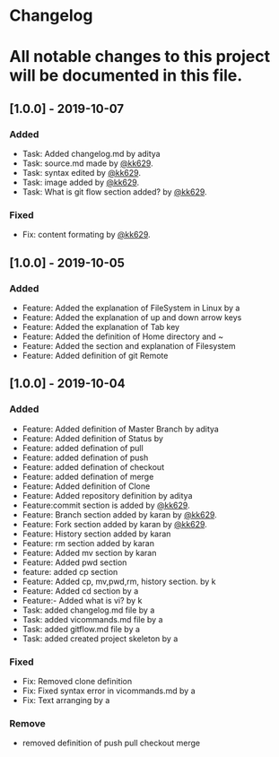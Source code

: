 # Changelog

# All notable changes to this project will be documented in this file.


## [1.0.0] - 2019-10-07

### Added
- Task: Added changelog.md by aditya
- Task: source.md made by [@kk629](https://github.com/kk629).
- Task: syntax edited by  [@kk629](https://github.com/kk629).
- Task: image added by [@kk629](https://github.com/kk629).
- Task: What is git flow section added? by  [@kk629](https://github.com/kk629).




### Fixed
- Fix: content formating by [@kk629](https://github.com/kk629).


## [1.0.0] - 2019-10-05

### Added
- Feature: Added the explanation of FileSystem in Linux by a
- Feature: Added the explanation of up and down arrow keys
- Feature: Added the explanation of Tab key
- Feature: Added the definition of Home directory and ~
- Feature: Added the section and explanation of Filesystem
- Feature: Added definition of git Remote


## [1.0.0] - 2019-10-04

### Added 
- Feature: Added definition of Master Branch by aditya
- Feature: Added definition of Status by
- Feature: added defination of pull
- Feature: added defination of push
- Feature: added defination of checkout
- Feature: added defination of merge
- Feature: Added definition of Clone
- Feature: Added repository definition by aditya
- Feature:commit section is added  by [@kk629](https://github.com/kk629). 
- Feature: Branch section added by karan by [@kk629](https://github.com/kk629).
- Feature: Fork section added by karan  by [@kk629](https://github.com/kk629).
- Feature: History section added by karan
- Feature: rm section added by karan
- Feature: Added mv section by karan
- Feature: Added pwd section
- feature: added cp section
- Feature: Added cp, mv,pwd,rm, history section. by k
- Feature: Added cd section by a
- Feature:- Added what is vi? by k
- Task: added changelog.md file by a
- Task: added vicommands.md file by a
- Task: added gitflow.md file by a
- Task: added created project skeleton by a



### Fixed

- Fix: Removed clone definition
- Fix: Fixed syntax error in vicommands.md by a
- Fix: Text arranging by a
### Remove
- removed definition of push pull checkout merge

